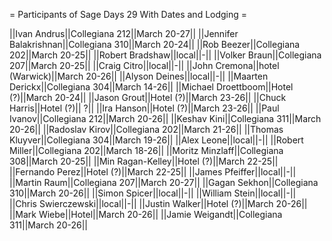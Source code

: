 = Participants of Sage Days 29 With Dates and Lodging =

||Ivan Andrus||Collegiana 212||March 20-27||
||Jennifer Balakrishnan||Collegiana 310||March 20-24||
||Rob Beezer||Collegiana 202||March 20-25||
||Robert Bradshaw||local||-||
||Volker Braun||Collegiana 207||March 20-25||
||Craig Citro||local||-||
||John Cremona||hotel (Warwick)||March 20-26||
||Alyson Deines||local||-||
||Maarten Derickx||Collegiana 304||March 14-26||
||Michael Droettboom||Hotel (?)||March 20-24||
||Jason Grout||Hotel (?)||March 23-26||
||Chuck Harris||Hotel (?)|| ?||
||Ira Hanson||Hotel (?)||March 23-26||
||Paul Ivanov||Collegiana 212||March 20-26||
||Keshav Kini||Collegiana 311||March 20-26||
||Radoslav Kirov||Collegiana 202||March 21-26||
||Thomas Kluyver||Collegiana 304||March 19-26||
||Alex Leone||local||-||
||Robert Miller||Collegiana 202||March 18-26||
||Moritz Minzlaff||Collegiana 308||March 20-25||
||Min Ragan-Kelley||Hotel (?)||March 22-25||
||Fernando Perez||Hotel (?)||March 22-25||
||James Pfeiffer||local||-||
||Martin Raum||Collegiana 207||March 20-27||
||Gagan Sekhon||Collegiana 310||March 20-26||
||Simon Spicer||local||-||
||William Stein||local||-||
||Chris Swierczewski||local||-||
||Justin Walker||Hotel (?)||March 20-26||
||Mark Wiebe||Hotel||March 20-26||
||Jamie Weigandt||Collegiana 311||March 20-26||
